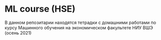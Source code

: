 # ML course (HSE)

В данном репозитарии находятся тетрадки с домашними работами по курсу Машинного обучения на экономическом факультете НИУ ВШЭ (осень 2021)






